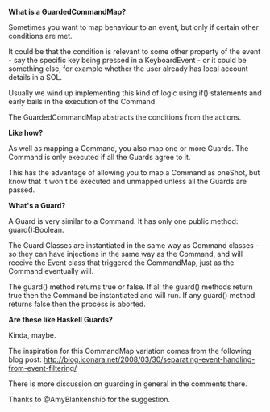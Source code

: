 **What is a GuardedCommandMap?**

Sometimes you want to map behaviour to an event, but only if certain other conditions are met.

It could be that the condition is relevant to some other property of the event - say the specific key being pressed in a KeyboardEvent - or it could be something else, for example whether the user already has local account details in a SOL.

Usually we wind up implementing this kind of logic using if() statements and early bails in the execution of the Command.

The GuardedCommandMap abstracts the conditions from the actions.

**Like how?**

As well as mapping a Command, you also map one or more Guards. The Command is only executed if all the Guards agree to it.

This has the advantage of allowing you to map a Command as oneShot, but know that it won't be executed and unmapped unless all the Guards are passed.

**What's a Guard?**

A Guard is very similar to a Command. It has only one public method: guard():Boolean.

The Guard Classes are instantiated in the same way as Command classes - so they can have injections in the same way as the Command, and will receive the Event class that triggered the CommandMap, just as the Command eventually will.

The guard() method returns true or false. If all the guard() methods return true then the Command be instantiated and will run. If any guard() method returns false then the process is aborted.

**Are these like Haskell Guards?**

Kinda, maybe.

The inspiration for this CommandMap variation comes from the following blog post: http://blog.iconara.net/2008/03/30/separating-event-handling-from-event-filtering/

There is more discussion on guarding in general in the comments there.

Thanks to @AmyBlankenship for the suggestion.